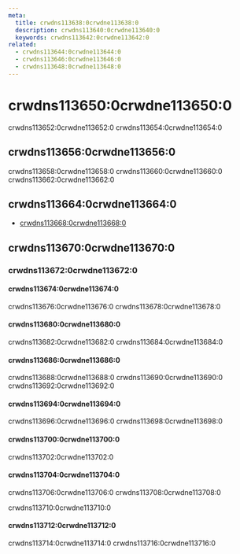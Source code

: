 ```yaml
---
meta:
  title: crwdns113638:0crwdne113638:0
  description: crwdns113640:0crwdne113640:0
  keywords: crwdns113642:0crwdne113642:0
related:
  - crwdns113644:0crwdne113644:0
  - crwdns113646:0crwdne113646:0
  - crwdns113648:0crwdne113648:0
---
```


# crwdns113650:0crwdne113650:0

crwdns113652:0crwdne113652:0 crwdns113654:0crwdne113654:0

<entry-ad />

## crwdns113656:0crwdne113656:0

crwdns113658:0crwdne113658:0 crwdns113660:0crwdne113660:0 crwdns113662:0crwdne113662:0

<example file="v-bottom-navigation/usage" />

## crwdns113664:0crwdne113664:0

- [crwdns113668:0crwdne113668:0](crwdns113666:0crwdne113666:0)

## crwdns113670:0crwdne113670:0

### crwdns113672:0crwdne113672:0

#### crwdns113674:0crwdne113674:0

crwdns113676:0crwdne113676:0 crwdns113678:0crwdne113678:0

<example file="v-bottom-navigation/prop-color" />

#### crwdns113680:0crwdne113680:0

crwdns113682:0crwdne113682:0 crwdns113684:0crwdne113684:0

<example file="v-bottom-navigation/prop-grow" />

#### crwdns113686:0crwdne113686:0

crwdns113688:0crwdne113688:0 crwdns113690:0crwdne113690:0 crwdns113692:0crwdne113692:0

<example file="v-bottom-navigation/prop-hide-on-scroll" />

#### crwdns113694:0crwdne113694:0

crwdns113696:0crwdne113696:0 crwdns113698:0crwdne113698:0

<example file="v-bottom-navigation/prop-horizontal" />

#### crwdns113700:0crwdne113700:0

crwdns113702:0crwdne113702:0

<example file="v-bottom-navigation/prop-scroll-threshold" />

#### crwdns113704:0crwdne113704:0

crwdns113706:0crwdne113706:0 crwdns113708:0crwdne113708:0

<alert type="info">
  crwdns113710:0crwdne113710:0
</alert>

<example file="v-bottom-navigation/prop-shift" />

#### crwdns113712:0crwdne113712:0

crwdns113714:0crwdne113714:0 crwdns113716:0crwdne113716:0

<example file="v-bottom-navigation/prop-toggle" />

<backmatter />
